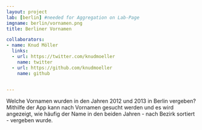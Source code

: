 ```yaml
---
layout: project
lab: [berlin] #needed for Aggregation on Lab-Page
imgname: berlin/vornamen.png
title: Berliner Vornamen

collaborators:
- name: Knud Möller
  links:
  - url: https://twitter.com/knudmoeller
    name: twitter
  - url: https://github.com/knudmoeller
    name: github


---
```


Welche Vornamen wurden in den Jahren 2012 und 2013 in Berlin vergeben? Mithilfe der App kann nach Vornamen gesucht werden und es wird angezeigt, wie häufig der Name in den beiden Jahren - nach Bezirk sortiert - vergeben wurde.
